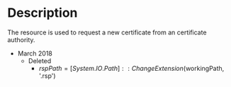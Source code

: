 # Description

The resource is used to request a new certificate from an certificate
authority.

- March 2018
  - Deleted
    - $rspPath = [System.IO.Path]::ChangeExtension($workingPath, '.rsp')
